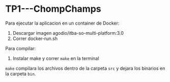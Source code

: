 # TP1---ChompChamps

Para ejecutar la aplicacion en un container de Docker:

  1. Descargar imagen agodio/itba-so-multi-platform:3.0
  2. Correr docker-run.sh

Para compilar:
  
  1. Instalar make y correr `make` en la terminal

  `make` compilara los archivos dentro de la carpeta `src` y dejara los binarios 
  en la carpeta `bin`.